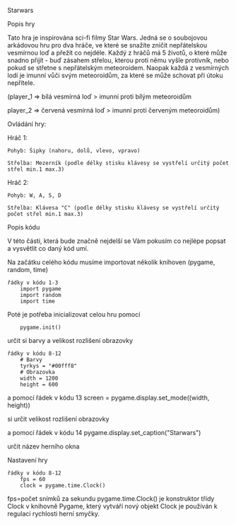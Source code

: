 Starwars


Popis hry

Tato hra je inspirována sci-fi filmy Star Wars. Jedná se o soubojovou arkádovou hru pro dva hráče, ve které se snažíte zničit nepřátelskou vesmírnou loď a přežít co nejdéle. Každý z hráčů má 5 životů, o které může snadno přijít - buď zásahem střelou, kterou proti němu vyšle protivník, nebo pokud se střetne s nepřátelským meteoroidem. Naopak každá z vesmírných lodí je imunní vůči svým meteoroidům, za které se může schovat při útoku nepřítele.

(player_1 => bílá vesmírná loď > imunní proti bílým meteoroidům

player_2 => červená vesmírná loď > imunní proti červeným meteoroidům)


Ovládání hry:

Hráč 1:

    Pohyb: Šipky (nahoru, dolů, vlevo, vpravo)

    Střelba: Mezerník (podle délky stisku klávesy se vystřelí určitý počet střel min.1 max.3)


Hráč 2:

    Pohyb: W, A, S, D

    Střelba: Klávesa "C" (podle délky stisku klávesy se vystřelí určitý počet střel min.1 max.3)

Popis kódu 

V této části, která bude značně nejdelší se Vám pokusím co nejlépe popsat a vysvětlit co daný kód umí.

Na začátku celého kódu musíme importovat několik knihoven (pygame, random, time)

    řádky v kódu 1-3
        import pygame
        import random
        import time


Poté je potřeba inicializovat celou hru pomocí
        
        pygame.init() 
        
určit si barvy a velikost rozlišení obrazovky

    řádky v kódu 8-12
        # Barvy
        tyrkys = "#00fff8"
        # Obrazovka
        width = 1200
        height = 600


a pomocí
    řádek v kódu 13
        screen = pygame.display.set_mode((width, height))
        
si určit velikost rozlišení obrazovky


a pomocí 
    řádek v kódu 14
        pygame.display.set_caption("Starwars")

určit název herního okna


Nastavení hry

    řádky v kódu 8-12       
        fps = 60
        clock = pygame.time.Clock()

fps=počet snímků za sekundu
pygame.time.Clock() je konstruktor třídy Clock v knihovně Pygame, který vytváří nový objekt Clock je používán k regulaci rychlosti herní smyčky.
